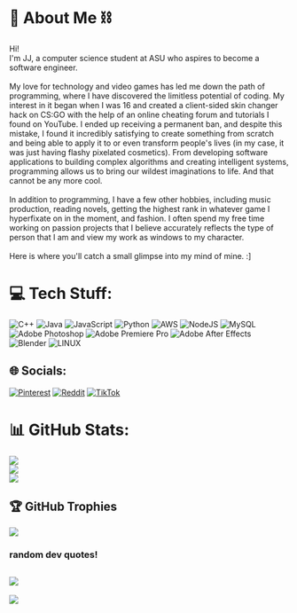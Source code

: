 # 🦇 About Me ⛓
Hi! <br>I'm JJ, a computer science student at ASU who aspires to become a software engineer. <br><br>My love for technology and video games has led me down the path of programming, where I have discovered the limitless potential of coding. My interest in it began when I was 16 and created a client-sided skin changer hack on CS:GO with the help of an online cheating forum and tutorials I found on YouTube. I ended up receiving a permanent ban, and despite this mistake, I found it incredibly satisfying to create something from scratch and being able to apply it to or even transform people's lives (in my case, it was just having flashy pixelated cosmetics). From developing software applications to building complex algorithms and creating intelligent systems, programming allows us to bring our wildest imaginations to life. And that cannot be any more cool. <br><br>In addition to programming, I have a few other hobbies, including music production, reading novels, getting the highest rank in whatever game I hyperfixate on in the moment, and fashion. I often spend my free time working on passion projects that I believe accurately reflects the type of person that I am and view my work as windows to my character.<br><br>Here is where you'll catch a small glimpse into my mind of mine. :]


# 💻 Tech Stuff:
![C++](https://img.shields.io/badge/c++-%2300599C.svg?style=for-the-badge&logo=c%2B%2B&logoColor=white) ![Java](https://img.shields.io/badge/java-%23ED8B00.svg?style=for-the-badge&logo=java&logoColor=white) ![JavaScript](https://img.shields.io/badge/javascript-%23323330.svg?style=for-the-badge&logo=javascript&logoColor=%23F7DF1E) ![Python](https://img.shields.io/badge/python-3670A0?style=for-the-badge&logo=python&logoColor=ffdd54) ![AWS](https://img.shields.io/badge/AWS-%23FF9900.svg?style=for-the-badge&logo=amazon-aws&logoColor=white) ![NodeJS](https://img.shields.io/badge/node.js-6DA55F?style=for-the-badge&logo=node.js&logoColor=white) ![MySQL](https://img.shields.io/badge/mysql-%2300f.svg?style=for-the-badge&logo=mysql&logoColor=white) ![Adobe Photoshop](https://img.shields.io/badge/adobephotoshop-%2331A8FF.svg?style=for-the-badge&logo=adobephotoshop&logoColor=white) ![Adobe Premiere Pro](https://img.shields.io/badge/Adobe%20Premiere%20Pro-9999FF.svg?style=for-the-badge&logo=Adobe%20Premiere%20Pro&logoColor=white) ![Adobe After Effects](https://img.shields.io/badge/Adobe%20After%20Effects-9999FF.svg?style=for-the-badge&logo=Adobe%20After%20Effects&logoColor=white) ![Blender](https://img.shields.io/badge/blender-%23F5792A.svg?style=for-the-badge&logo=blender&logoColor=white) ![LINUX](https://img.shields.io/badge/Linux-FCC624?style=for-the-badge&logo=linux&logoColor=black)

## 🌐 Socials:
[![Pinterest](https://img.shields.io/badge/Pinterest-%23E60023.svg?logo=Pinterest&logoColor=white)](https://pinterest.com/realjjdlt) [![Reddit](https://img.shields.io/badge/Reddit-%23FF4500.svg?logo=Reddit&logoColor=white)](https://reddit.com/user/zaynlul) [![TikTok](https://img.shields.io/badge/TikTok-%23000000.svg?logo=TikTok&logoColor=white)](https://tiktok.com/@zzznero)

# 📊 GitHub Stats:
![](https://github-readme-stats.vercel.app/api?username=nerocarti&theme=dracula&hide_border=false&include_all_commits=false&count_private=false)<br/>
![](https://github-readme-streak-stats.herokuapp.com/?user=nerocarti&theme=dracula&hide_border=false)<br/>
![](https://github-readme-stats.vercel.app/api/top-langs/?username=nerocarti&theme=dracula&hide_border=false&include_all_commits=false&count_private=false&layout=compact)

## 🏆 GitHub Trophies
![](https://github-profile-trophy.vercel.app/?username=nerocarti&theme=radical&no-frame=false&no-bg=true&margin-w=4)

### random dev quotes!
![](https://quotes-github-readme.vercel.app/api?type=horizontal&theme=radical)
---
[![](https://visitcount.itsvg.in/api?id=nerocarti&icon=0&color=0)](https://visitcount.itsvg.in)
